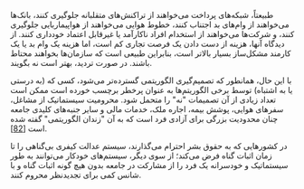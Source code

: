 طبیعتاً، شبکه‌های پرداخت می‌خواهند از تراکنش‌های متقلبانه جلوگیری کنند، بانک‌ها می‌خواهند از وام‌های بد اجتناب کنند، خطوط هوایی می‌خواهند از هواپیماربایی جلوگیری کنند، و شرکت‌ها می‌خواهند از استخدام افراد ناکارآمد یا غیرقابل اعتماد خودداری کنند. از دیدگاه آنها، هزینه از دست دادن یک فرصت تجاری کم است، اما هزینه یک وام بد یا یک کارمند مشکل‌ساز بسیار بالاتر است، بنابراین طبیعی است که سازمان‌ها بخواهند محتاط باشند. در صورت تردید، بهتر است نه بگویند.

با این حال، همانطور که تصمیم‌گیری الگوریتمی گسترده‌تر می‌شود، کسی که (به درستی یا به اشتباه) توسط برخی الگوریتم‌ها به عنوان پرخطر برچسب خورده است ممکن است تعداد زیادی از آن تصمیمات "نه" را متحمل شود. محرومیت سیستماتیک از مشاغل، سفرهای هوایی، پوشش بیمه، اجاره ملک، خدمات مالی و سایر جنبه‌های کلیدی جامعه چنان محدودیت بزرگی برای آزادی فرد است که به آن "زندان الگوریتمی" گفته شده است [[82](ch12.html#Davidow2014ve)].

در کشورهایی که به حقوق بشر احترام می‌گذارند، سیستم عدالت کیفری بی‌گناهی را تا زمان اثبات گناه فرض می‌کند؛ از سوی دیگر، سیستم‌های خودکار می‌توانند به طور سیستماتیک و خودسرانه یک فرد را از مشارکت در جامعه بدون هیچ گونه اثبات گناه و با شانس کمی برای تجدیدنظر محروم کنند.
